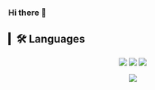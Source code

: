 ### Hi there 👋


## ▎🛠 Languages
<p align='center'>
  <img src="https://img.shields.io/badge/-A8B9CC?style=flat-square&logo=C&logoColor=white"/>
  <img src="https://img.shields.io/badge/JavaScript-F7DF1E?style=flat-square&logo=JavaScript&logoColor=white"/>
  <img src="https://img.shields.io/badge/React-1CC5DC?style=flat-square&logo=React&logoColor=white"/>
</p>

<p align='center'>
  <img src="http://mazassumnida.wtf/api/v2/generate_badge?boj=lokijoji2"/>
</p>



    

